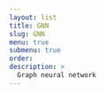 ```yaml
---
layout: list
title: GNN
slug: GNN
menu: true
submenu: true
order: 
description: >
  Graph neural network
---
```

